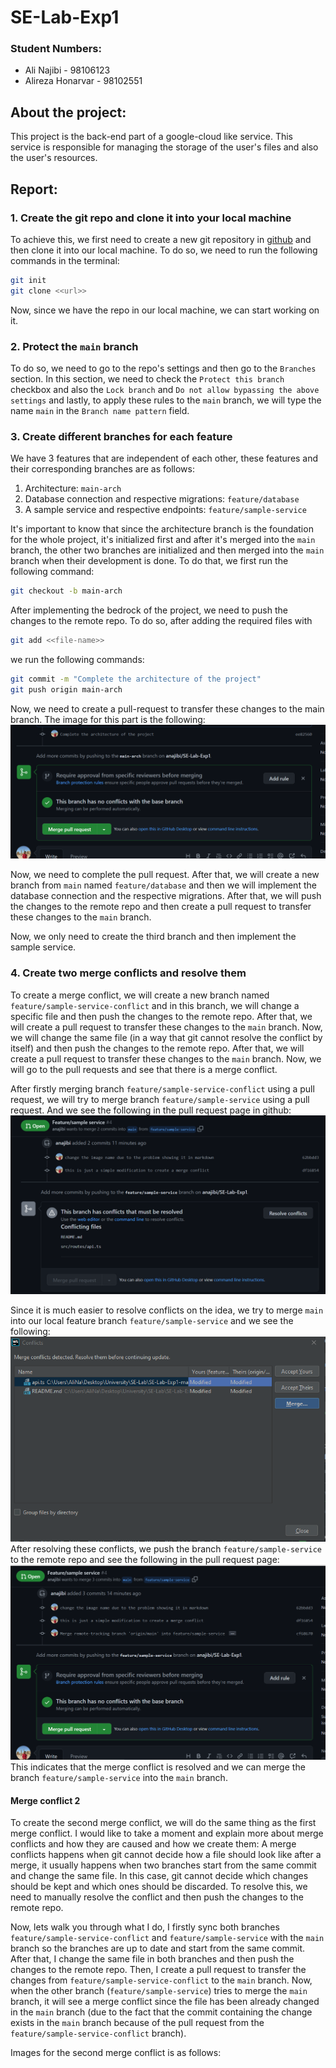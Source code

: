 # SE-Lab-Exp1
### Student Numbers:
- Ali Najibi - 98106123
- Alireza Honarvar - 98102551

## About the project:
This project is the back-end part of a google-cloud like service. This service is
responsible for managing the storage of the user's files and also the user's
resources.

## Report:
### 1. Create the git repo and clone it into your local machine
To achieve this, we first need to create a new git repository in [github](githbu.com) and then clone it into our local machine. To do so, we need to run the following commands in the terminal:
```bash
git init
git clone <<url>>
```
Now, since we have the repo in our local machine, we can start working on it.
### 2. Protect the `main` branch
To do so, we need to go to the repo's settings and then go to the `Branches` section. In this section, we need to check the `Protect this branch` checkbox and also
the `Lock branch` and `Do not allow bypassing the above settings` and lastly, to apply these rules
to the `main` branch, we will type the name `main` in the `Branch name pattern` field.

### 3. Create different branches for each feature
We have 3 features that are independent of each other, these features and their
corresponding branches are as follows:
1. Architecture: `main-arch`
2. Database connection and respective migrations: `feature/database`
3. A sample service and respective endpoints: `feature/sample-service`

It's important to know that since the architecture branch is the foundation for the
whole project, it's initialized first and after it's merged into the `main` branch,
the other two branches are initialized and then merged into the `main` branch when their development is done.
To do that, we first run the following command:
```bash
git checkout -b main-arch
```
After implementing the bedrock of the project, we need to push the changes to the
remote repo. To do so, after adding the required files with 
```bash
git add <<file-name>>
```
we run the following commands:
```bash
git commit -m "Complete the architecture of the project"
git push origin main-arch
```
Now, we need to create a pull-request to transfer these changes to 
the main branch.
The image for this part is the following:
![img.png](main-archTOmain.png)

Now, we need to complete the pull request.
After that, we will create a new branch from `main` named 
`feature/database` and then we will implement the database connection and the
respective migrations. After that, we will push the changes to the remote repo and
then create a pull request to transfer these changes to the `main` branch.

Now, we only need to create the third branch and then implement the sample service.

### 4. Create two merge conflicts and resolve them
To create a merge conflict, we will create a new branch named `feature/sample-service-conflict`
and in this branch, we will change a specific file and then push the changes to the
remote repo. After that, we will create a pull request to transfer these changes to
the `main` branch. Now, we will change the same file (in a way that git cannot resolve the conflict by itself)
and then push the changes to the remote repo. After that, we will create a pull request
to transfer these changes to the `main` branch. Now, we will go to the pull requests
and see that there is a merge conflict.

After firstly merging branch `feature/sample-service-conflict` using a pull request,
we will try to merge branch `feature/sample-service` using a pull request. And we see 
the following in the pull request page in github:
![img.png](merge-conflict-1.png)

Since it is much easier to resolve conflicts on the idea, we try to merge `main` into
our local feature branch `feature/sample-service` and we see the following:
![img.png](merge-conflict-1-idea.png)
After resolving these conflicts, we push the branch `feature/sample-service` to the remote repo
and see the following in the pull request page:
![img.png](merge-conflict-1-after-resolve.png)
This indicates that the merge conflict is resolved and we can merge the branch `feature/sample-service`
into the `main` branch.

#### Merge conflict 2
To create the second merge conflict, we will 
do the same thing as the first merge conflict. I would like to take a moment 
and explain more about merge conflicts and how they are caused and how we create them:
A merge conflicts happens when git cannot decide how a file should look like
after a merge, it usually happens when two branches start from the same commit
and change the same file. In this case, git cannot decide which changes should
be kept and which ones should be discarded. To resolve this, we need to manually
resolve the conflict and then push the changes to the remote repo.

Now, lets walk you through what I do, I firstly sync both branches
`feature/sample-service-conflict` and `feature/sample-service` with the `main` branch so 
the branches are up to date and start from the same commit. After that, I change the same file
in both branches and then push the changes to the remote repo. Then, I create a pull request
to transfer the changes from `feature/sample-service-conflict` to the `main` branch. Now, when the other
branch (`feature/sample-service`) tries to merge the `main` branch, it will see a merge conflict since
the file has been already changed in the `main` branch (due to the fact that the commit 
containing the change exists in the `main` branch because of the pull request from the
`feature/sample-service-conflict` branch).

Images for the second merge conflict is as follows:
